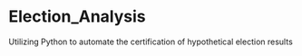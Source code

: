 # Election_Analysis
Utilizing Python to automate the certification of hypothetical election results
